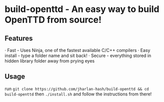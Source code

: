 # build-openttd - An easy way to build OpenTTD from source!

## Features
· Fast - Uses Ninja, one of the fastest available C/C++ compilers
· Easy install - type a folder name and sit back!
· Secure - everything stored in hidden library folder away from prying eyes

## Usage
run `git clone https://github.com/jharlan-hash/build-openttd && cd build-openttd` then
`./install.sh`
and follow the instructions from there!
